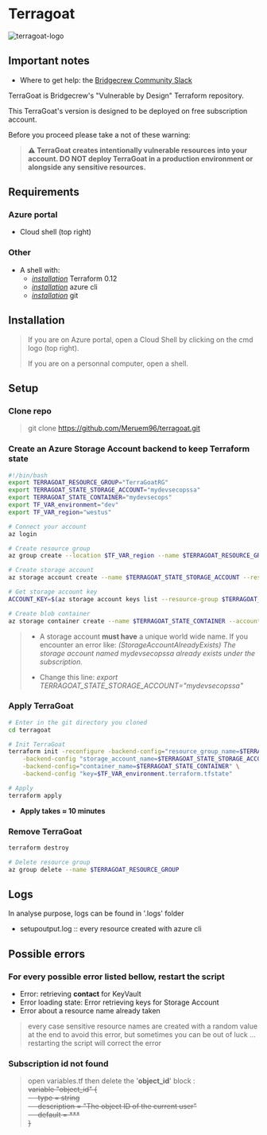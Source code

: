 # Terragoat

![terragoat-logo](https://user-images.githubusercontent.com/61518622/110116638-0ff37500-7db8-11eb-94f6-8e7151f0112a.png)

## Important notes

* Where to get help: the [Bridgecrew Community Slack](https://slack.bridgecrew.io/?utm_source=github&utm_medium=organic_oss&utm_campaign=terragoat) </br>

TerraGoat is Bridgecrew's "Vulnerable by Design" Terraform repository.</br>

This TerraGoat's version is designed to be deployed on free subscription account.

Before you proceed please take a not of these warning: </br>

>**⚠️ TerraGoat creates intentionally vulnerable resources into your account. DO NOT deploy TerraGoat in a production environment or alongside any sensitive resources.**

## Requirements

### **Azure portal**</br>

* Cloud shell (top right)</br>

### **Other**

* A shell with:</br>
  * [_installation_](https://learn.hashicorp.com/tutorials/terraform/install-cli) Terraform 0.12
  * [_installation_](https://docs.microsoft.com/fr-fr/cli/azure/install-azure-cli) azure cli
  * [_installation_](https://git-scm.com/book/fr/v2/D%C3%A9marrage-rapide-Installation-de-Git) git

## Installation

>If you are on Azure portal, open a Cloud Shell by clicking on the cmd logo (top right).
>
>If you are on a personnal computer, open a shell.



## Setup

### Clone repo

>git clone <https://github.com/Meruem96/terragoat.git>

### Create an Azure Storage Account backend to keep Terraform state

```bash
#!/bin/bash
export TERRAGOAT_RESOURCE_GROUP="TerraGoatRG"
export TERRAGOAT_STATE_STORAGE_ACCOUNT="mydevsecopssa"
export TERRAGOAT_STATE_CONTAINER="mydevsecops"
export TF_VAR_environment="dev"
export TF_VAR_region="westus"

# Connect your account
az login

# Create resource group
az group create --location $TF_VAR_region --name $TERRAGOAT_RESOURCE_GROUP

# Create storage account
az storage account create --name $TERRAGOAT_STATE_STORAGE_ACCOUNT --resource-group $TERRAGOAT_RESOURCE_GROUP --location $TF_VAR_region --sku Standard_LRS --kind StorageV2 --https-only true --encryption-services blob

# Get storage account key
ACCOUNT_KEY=$(az storage account keys list --resource-group $TERRAGOAT_RESOURCE_GROUP --account-name $TERRAGOAT_STATE_STORAGE_ACCOUNT --query [0].value -o tsv)

# Create blob container
az storage container create --name $TERRAGOAT_STATE_CONTAINER --account-name $TERRAGOAT_STATE_STORAGE_ACCOUNT --account-key $ACCOUNT_KEY
```

>* A storage account **must have** a unique world wide name. If you encounter an error like: _(StorageAccountAlreadyExists) The storage account named mydevsecopssa already exists under the subscription._
>
>* Change this line: _export TERRAGOAT_STATE_STORAGE_ACCOUNT="mydevsecopssa"_

### Apply TerraGoat

```bash
# Enter in the git directory you cloned
cd terragoat

# Init TerraGoat
terraform init -reconfigure -backend-config="resource_group_name=$TERRAGOAT_RESOURCE_GROUP" \
    -backend-config "storage_account_name=$TERRAGOAT_STATE_STORAGE_ACCOUNT" \
    -backend-config="container_name=$TERRAGOAT_STATE_CONTAINER" \
    -backend-config "key=$TF_VAR_environment.terraform.tfstate"

# Apply
terraform apply
```

* **Apply takes ≈ 10 minutes**

### Remove TerraGoat

```bash
terraform destroy

# Delete resource group
az group delete --name $TERRAGOAT_RESOURCE_GROUP
```

## Logs

In analyse purpose, logs can be found in '.logs' folder

* setupoutput.log :: every resource created with azure cli

## Possible errors

### For every possible error listed bellow, restart the script

* Error: retrieving **contact** for KeyVault
* Error loading state: Error retrieving keys for Storage Account
* Error about a resource name already taken

>every case sensitive resource names are created with a random value at the end to avoid this error, but sometimes you can be out of luck ... </br>
>restarting the script will correct the error

### Subscription id not found

>open variables.tf then delete the '**object_id**' block :</br>
>~~variable "object_id" { </br>
 >&nbsp;&nbsp;&nbsp;&nbsp; type        = string</br>
 >&nbsp;&nbsp;&nbsp;&nbsp; description = "The object ID of the current user"</br>
 >&nbsp;&nbsp;&nbsp;&nbsp; default     = *** </br>
 >}~~</br>
